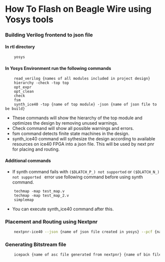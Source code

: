 # How To Flash on Beagle Wire using Yosys tools

### Building Verilog frontend to json file
#### In rtl directory
```bash
	yosys
```
#### In Yosys Environment run the following commands
```yosys
	read_verilog {names of all modules included in project design}
	hierarchy -check -top top
	opt_expr
	opt_clean
	check
	fsm
	synth_ice40 -top {name of top module} -json {name of json file to be build}
```
* These commands will show the hierarchy of the top module and optimizes the design by removing unused warnings.
* Check command will show all possible warnings and errors.
* fsm command detects finite state machines in the design.
* synth_ice40 command will sythesize the design according to available resources on ice40 FPGA into a json file. This will be used by next pnr for placing and routing.

#### Additional commands
* If synth command fails with ` ($DLATCH_P_) not supported ` or ` ($DLATCH_N_) not supported  ` error use following command before using synth command.
```yosys
	techmap -map test_map.v
	techmap -map test_map_2.v
	simplemap
```
* You can execute synth_ice40 command after this.

### Placement and Routing using Nextpnr
```bash
	nextpnr-ice40 --json {name of json file created in yosys} --pcf {name of pcf constraints file} --asc {name of asc file to be created}
```
### Generating Bitstream file
```bash
	icepack {name of asc file generated from nextpnr} {name of bin file to be}
```